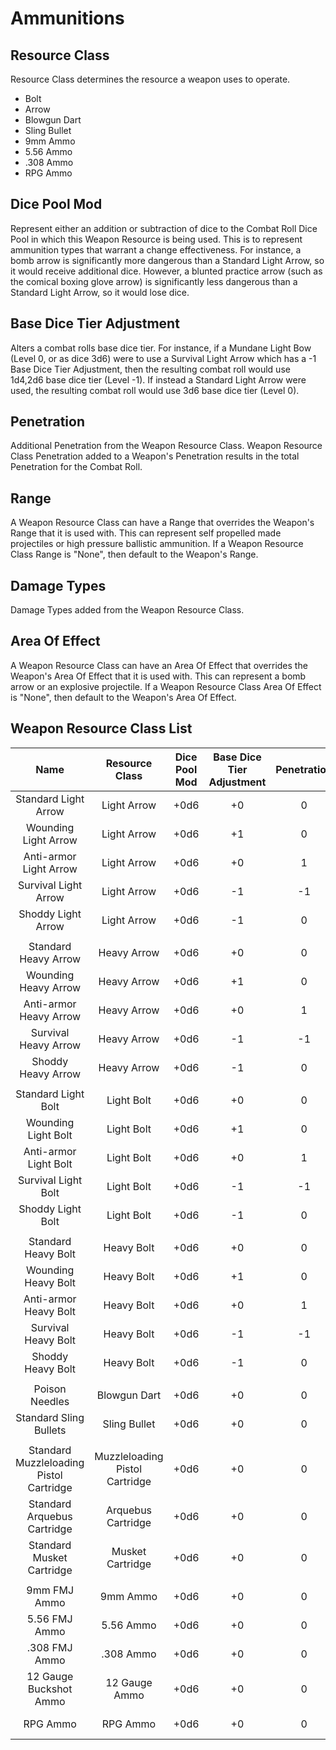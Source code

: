 # Ammunitions

## Resource Class

Resource Class determines the resource a weapon uses to operate.

- Bolt
- Arrow
- Blowgun Dart
- Sling Bullet
- 9mm Ammo
- 5.56 Ammo
- .308 Ammo
- RPG Ammo

## Dice Pool Mod

Represent either an addition or subtraction of dice to the Combat Roll Dice Pool in which this Weapon Resource is being used. This is to represent ammunition types that warrant a change effectiveness. For instance, a bomb arrow is significantly more dangerous than a Standard Light Arrow, so it would receive additional dice. However, a blunted practice arrow (such as the comical boxing glove arrow) is significantly less dangerous than a Standard Light Arrow, so it would lose dice.

## Base Dice Tier Adjustment

Alters a combat rolls base dice tier. For instance, if a Mundane Light Bow (Level 0, or as dice 3d6) were to use a Survival Light Arrow which has a -1 Base Dice Tier Adjustment, then the resulting combat roll would use 1d4,2d6 base dice tier (Level -1). If instead a Standard Light Arrow were used, the resulting combat roll would use 3d6 base dice tier (Level 0).

## Penetration

Additional Penetration from the Weapon Resource Class. Weapon Resource Class Penetration added to a Weapon's Penetration results in the total Penetration for the Combat Roll.

## Range

A Weapon Resource Class can have a Range that overrides the Weapon's Range that it is used with. This can represent self propelled made projectiles or high pressure ballistic ammunition. If a Weapon Resource Class Range is "None", then default to the Weapon's Range.

## Damage Types

Damage Types added from the Weapon Resource Class.

## Area Of Effect

A Weapon Resource Class can have an Area Of Effect that overrides the Weapon's Area Of Effect that it is used with. This can represent a bomb arrow or an explosive projectile. If a Weapon Resource Class Area Of Effect is "None", then default to the Weapon's Area Of Effect.

## Weapon Resource Class List

|                  Name                   |         Resource Class         | Dice Pool Mod | Base Dice Tier Adjustment | Penetration | Range | Damage<br />Types | Area Of<br />Effect |
| :-------------------------------------: | :----------------------------: | :-----------: | :-----------------------: | :---------: | :---: | :---------------: | :-----------------: |
|          Standard Light Arrow           |          Light Arrow           |     +0d6      |            +0             |      0      | None  |      Pierce       |                     |
|          Wounding Light Arrow           |          Light Arrow           |     +0d6      |            +1             |      0      | None  |   Pierce, Bleed   |                     |
|         Anti-armor Light Arrow          |          Light Arrow           |     +0d6      |            +0             |      1      | None  |      Pierce       |                     |
|          Survival Light Arrow           |          Light Arrow           |     +0d6      |            -1             |     -1      | None  |      Pierce       |                     |
|           Shoddy Light Arrow            |          Light Arrow           |     +0d6      |            -1             |      0      | None  |      Pierce       |                     |
|                                         |                                |               |                           |             |       |                   |                     |
|          Standard Heavy Arrow           |          Heavy Arrow           |     +0d6      |            +0             |      0      | None  |      Pierce       |                     |
|          Wounding Heavy Arrow           |          Heavy Arrow           |     +0d6      |            +1             |      0      | None  |   Pierce, Bleed   |                     |
|         Anti-armor Heavy Arrow          |          Heavy Arrow           |     +0d6      |            +0             |      1      | None  |      Pierce       |                     |
|          Survival Heavy Arrow           |          Heavy Arrow           |     +0d6      |            -1             |     -1      | None  |      Pierce       |                     |
|           Shoddy Heavy Arrow            |          Heavy Arrow           |     +0d6      |            -1             |      0      | None  |      Pierce       |                     |
|                                         |                                |               |                           |             |       |                   |                     |
|           Standard Light Bolt           |           Light Bolt           |     +0d6      |            +0             |      0      | None  |      Pierce       |                     |
|           Wounding Light Bolt           |           Light Bolt           |     +0d6      |            +1             |      0      | None  |   Pierce, Bleed   |                     |
|          Anti-armor Light Bolt          |           Light Bolt           |     +0d6      |            +0             |      1      | None  |      Pierce       |                     |
|           Survival Light Bolt           |           Light Bolt           |     +0d6      |            -1             |     -1      | None  |      Pierce       |                     |
|            Shoddy Light Bolt            |           Light Bolt           |     +0d6      |            -1             |      0      | None  |      Pierce       |                     |
|                                         |                                |               |                           |             |       |                   |                     |
|           Standard Heavy Bolt           |           Heavy Bolt           |     +0d6      |            +0             |      0      | None  |      Pierce       |                     |
|           Wounding Heavy Bolt           |           Heavy Bolt           |     +0d6      |            +1             |      0      | None  |   Pierce, Bleed   |                     |
|          Anti-armor Heavy Bolt          |           Heavy Bolt           |     +0d6      |            +0             |      1      | None  |      Pierce       |                     |
|           Survival Heavy Bolt           |           Heavy Bolt           |     +0d6      |            -1             |     -1      | None  |      Pierce       |                     |
|            Shoddy Heavy Bolt            |           Heavy Bolt           |     +0d6      |            -1             |      0      | None  |      Pierce       |                     |
|                                         |                                |               |                           |             |       |                   |                     |
|             Poison Needles              |          Blowgun Dart          |     +0d6      |            +0             |      0      | None  |      Poison       |                     |
|         Standard Sling Bullets          |          Sling Bullet          |     +0d6      |            +0             |      0      | None  |     Bludgeon      |                     |
|                                         |                                |               |                           |             |       |                   |                     |
| Standard Muzzleloading Pistol Cartridge | Muzzleloading Pistol Cartridge |     +0d6      |            +0             |      0      | None  |      Pierce       |                     |
|       Standard Arquebus Cartridge       |       Arquebus Cartridge       |     +0d6      |            +0             |      0      | None  |      Pierce       |                     |
|        Standard Musket Cartridge        |        Musket Cartridge        |     +0d6      |            +0             |      0      | None  |      Pierce       |                     |
|                                         |                                |               |                           |             |       |                   |                     |
|              9mm FMJ Ammo               |            9mm Ammo            |     +0d6      |            +0             |      0      | None  |      Pierce       |                     |
|              5.56 FMJ Ammo              |           5.56 Ammo            |     +0d6      |            +0             |      0      | None  |      Pierce       |                     |
|              .308 FMJ Ammo              |           .308 Ammo            |     +0d6      |            +0             |      0      | None  |      Pierce       |                     |
|         12 Gauge Buckshot Ammo          |         12 Gauge Ammo          |     +0d6      |            +0             |      0      | None  |      Pierce       |                     |
|                RPG Ammo                 |            RPG Ammo            |     +0d6      |            +0             |      0      | None  |  Fire, Shockwave  |    30 ft Sphere     |
